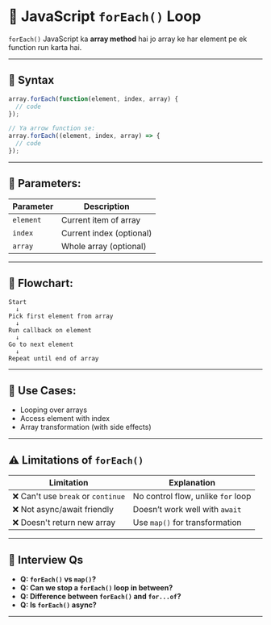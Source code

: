 # 🔁 JavaScript `forEach()` Loop

`forEach()` JavaScript ka **array method** hai jo array ke har element pe ek function run karta hai.

---

## 🔹 Syntax

```js
array.forEach(function(element, index, array) {
  // code
});

// Ya arrow function se:
array.forEach((element, index, array) => {
  // code
});
```

---

## 🔹 Parameters:

| Parameter | Description               |
|-----------|---------------------------|
| `element` | Current item of array     |
| `index`   | Current index (optional)  |
| `array`   | Whole array (optional)    |

---

## 🔹 Flowchart:

```
Start
  ↓
Pick first element from array
  ↓
Run callback on element
  ↓
Go to next element
  ↓
Repeat until end of array
```

---

## 📌 Use Cases:

- Looping over arrays  
- Access element with index  
- Array transformation (with side effects)  

---

## ⚠️ Limitations of `forEach()`

| Limitation                        | Explanation                                 |
|----------------------------------|---------------------------------------------|
| ❌ Can't use `break` or `continue` | No control flow, unlike `for` loop          |
| ❌ Not async/await friendly       | Doesn’t work well with `await`              |
| ❌ Doesn't return new array       | Use `map()` for transformation              |

---

## 🧠 Interview Qs

- **Q: `forEach()` vs `map()`?**  
- **Q: Can we stop a `forEach()` loop in between?**  
- **Q: Difference between `forEach()` and `for...of`?**  
- **Q: Is `forEach()` async?**  

---
